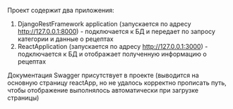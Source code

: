 Проект содержит два приложения:
1) DjangoRestFramework application (запускается по адресу http://127.0.0.1:8000) - подключается к БД и передает по запросу категории и данные о рецептах
2) ReactApplication (запускается по адресу http://127.0.0.1:3000) - подключается к БД и отображает полученную информацию о рецептах

Документация Swagger присутствует в проекте (выводится на основную страницу reactApp, но не удалось корректно прописать путь, чтобы отображение выполнялось автоматически при загрузке страницы)
